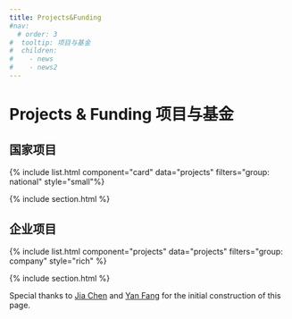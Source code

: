 ```yaml
---
title: Projects&Funding
#nav:
  # order: 3
#  tooltip: 项目与基金
#  children:
#    - news
#    - news2
---
```


# <i class="fas fa-chart-bar"></i>Projects & Funding 项目与基金

## 国家项目

{% include list.html component="card" data="projects" filters="group: national" style="small"%}

{% include section.html %}

## 企业项目

{% include list.html component="projects" data="projects" filters="group: company" style="rich" %}


{% include section.html %}

Special thanks to [Jia Chen](https://xuanyuan14.github.io) and [Yan Fang](https://suffoquer-fang.github.io) for the initial construction of this page.
